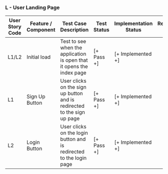 ### L - User Landing Page

| User Story Code | Feature / Component | Test Case Description                                                   | Test Status | Implementation Status | Refactoring Notes |
|-----------------|---------------------|-------------------------------------------------------------------------|-------------|-----------------------|-------------------|
| L1/L2           | Initial load        | Test to see when the application is open that it opens the index page   | [+ Pass  +] | [+ Implemented  +]    |                   |
| L1              | Sign Up Button      | User clicks on the sign up button and is redirected to the sign up page | [+ Pass  +] | [+ Implemented  +]    |                   |
| L2              | Login Button        | User clicks on the login button and is redirected to the login page     | [+ Pass  +] | [+ Implemented  +]    |                   |